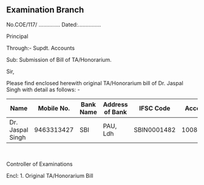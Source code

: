 ## Examination Branch

No.COE/117/ .............. Dated:...............

Principal

Through:-  Supdt. Accounts

Sub: Submission of Bill of TA/Honorarium.

Sir,

Please find enclosed herewith original TA/Honorarium bill of Dr. Jaspal Singh with detail as follows: -

| Name             | Mobile No. | Bank Name | Address of Bank | IFSC Code   | Account No. | Pan        | TA  | Honorarium | Net Payable |
|------------------|------------|-----------|-----------------|-------------|-------------|------------|-----|------------|-------------|
| Dr. Jaspal Singh | 9463313427 | SBI       | PAU, Ldh        | SBIN0001482 | 10088223329 | AFJPS0124B | --- | 2000       | 2000        |


</br>

Controller of Examinations


Encl: 1. Original TA/Honorarium Bill

